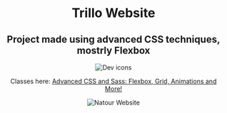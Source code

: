 <h1 align="center">Trillo Website</h1>

<h2 align="center">Project made using advanced CSS techniques, mostrly Flexbox</h2>

<p align="center">
  <img src="https://skillicons.dev/icons?i=html,css" alt="Dev icons" />
</p>

<p align="center">
  Classes here:
  <a href="https://www.udemy.com/course/advanced-css-and-sass">
    Advanced CSS and Sass: Flexbox, Grid, Animations and More!
  </a>
</p>

<p align="center">
  <img src="img/1.pgn" alt="Natour Website" />
</p>
